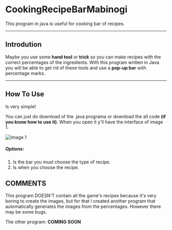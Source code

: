 # CookingRecipeBarMabinogi

This program in java is useful for cooking bar of recipes.

---

## Introdution

Maybe you use some **hand tool** or **trick** so you can make recipes with the correct percentages of the ingredients. With this program written in Java you will be able to get rid of these tools and use a **pop-up bar** with percentage marks.

---

## How To Use

Is very simple!

You can just do download of the .java programa or download the all code __(if you know how to use it)__.
When you open it y'll have the interface of image 1. 

![Image 1](https://github.com/danknightt/justimagens/blob/main/interface.png)

##### Options:
1. Is the bar you must choose the type of recipe.
2. Is when you choose the recipe.



## COMMENTS

This program DOESN'T contain all the game's recipes because it's very boring to create the images, but for that I created another program that automatically generates the images from the percentages. However there may be some bugs.

The other program:
**COMING SOON**
